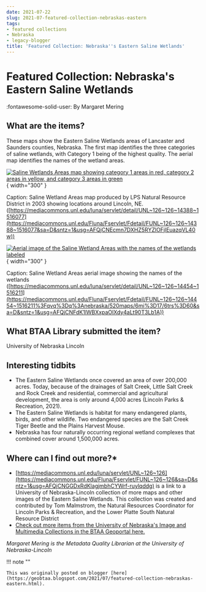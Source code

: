 ```yaml
---
date: 2021-07-22
slug: 2021-07-featured-collection-nebraskas-eastern
tags:
- featured collections
- Nebraska
- legacy-blogger
title: 'Featured Collection: Nebraska''s Eastern Saline Wetlands'
---
```


# Featured Collection: Nebraska's Eastern Saline Wetlands

:fontawesome-solid-user: By Margaret Mering

## What are the items? 

These maps show the Eastern Saline Wetlands areas of Lancaster and Saunders counties, Nebraska. The first map identifies the three categories of saline wetlands, with Category 1 being of the highest quality. The aerial map identifies the names of the wetland areas. 

[![Saline Wetlands Areas map showing category 1 areas in red, category 2 areas in yellow, and category 3 areas in green](https://blogger.googleusercontent.com/img/a/AVvXsEi5n9UmFabv9U5nkyOxyTJuNUofdBxYGjfJgZnmTtLU4ou2Ms6Wl4CmMegxB_UTYHezz3Cgz9GatFMD5Jt0Mi3b_u2_oKZxW7T2F8QhhPxpIPBGMIvR5mPiLhc7TiaGvJVePX8mOjiOGZdx1Jt-ligs109DP1EHchWZo6GG1XjkkixqrZvQF-rmjOJeiA=w862-h1117)](https://blogger.googleusercontent.com/img/a/AVvXsEi5n9UmFabv9U5nkyOxyTJuNUofdBxYGjfJgZnmTtLU4ou2Ms6Wl4CmMegxB_UTYHezz3Cgz9GatFMD5Jt0Mi3b_u2_oKZxW7T2F8QhhPxpIPBGMIvR5mPiLhc7TiaGvJVePX8mOjiOGZdx1Jt-ligs109DP1EHchWZo6GG1XjkkixqrZvQF-rmjOJeiA=s1584){ width="300" }

Caption: Saline Wetland Areas map produced by LPS Natural Resource District in 2003 showing locations around Lincoln, NE. ([https://mediacommons.unl.edu/luna/servlet/detail/UNL~126~126~14388~1516077](https://mediacommons.unl.edu/Fluna/Fservlet/Fdetail/FUNL~126~126~14388~1516077&sa=D&sntz=1&usg=AFQjCNEcmn7DXHZ5RYZlOFjlEuazqVL40w)) 

[![Aerial image of the Saline Wetland Areas with the names <!-- more --> of the wetlands labeled](https://blogger.googleusercontent.com/img/a/AVvXsEhwpj2PhNLfKIs-JagUBv_I9J7Ao_qiYZ3-lmXFUMZPTohXFtMoISaYk7E9f0HmzHrs2W02Sn3aTNt6prc7q_m2OLz1G0GdxoIjLxdUWYOLYLtzNs6fPXbVaj0U5ZiBNA3Ltc6GPu9sgxBQqZ67qr8mwAvrt-jP7QtGGgvghcbcFep4tgEbGSWo2qDtJw=w838-h1085)](https://blogger.googleusercontent.com/img/a/AVvXsEhwpj2PhNLfKIs-JagUBv_I9J7Ao_qiYZ3-lmXFUMZPTohXFtMoISaYk7E9f0HmzHrs2W02Sn3aTNt6prc7q_m2OLz1G0GdxoIjLxdUWYOLYLtzNs6fPXbVaj0U5ZiBNA3Ltc6GPu9sgxBQqZ67qr8mwAvrt-jP7QtGGgvghcbcFep4tgEbGSWo2qDtJw=s1584){ width="300" }

Caption: Saline Wetland Areas aerial image showing the names of the wetlands ([https://mediacommons.unl.edu/luna/servlet/detail/UNL~126~126~14454~1516211](https://mediacommons.unl.edu/Fluna/Fservlet/Fdetail/FUNL~126~126~14454~1516211%3Fqvq%3Dq%3Anebraska/520maps/6mi%3D17/6trs%3D60&sa=D&sntz=1&usg=AFQjCNFdK1lWBXxpaOlXdy4aLt90T3Lb1A))

## What BTAA Library submitted the item? 

University of Nebraska Lincoln 

## Interesting tidbits

* The Eastern Saline Wetlands once covered an area of over 200,000 acres. Today, because of the drainages of Salt Creek, Little Salt Creek and Rock Creek and residential, commercial and agricultural development, the area is only around 4,000 acres (Lincoln Parks & Recreation, 2021).
* The Eastern Saline Wetlands is habitat for many endangered plants, birds, and other wildlife. Two endangered species are the Salt Creek Tiger Beetle and the Plains Harvest Mouse.
* Nebraska has four naturally occurring regional wetland complexes that combined cover around 1,500,000 acres. 
 
## Where can I find out more?*

* [https://mediacommons.unl.edu/luna/servlet/UNL~126~126](https://mediacommons.unl.edu/Fluna/Fservlet/FUNL~126~126&sa=D&sntz=1&usg=AFQjCNGGDxRdKlagjmbhCYWrf-ruylqddg) is a link to a University of Nebraska-Lincoln collection of more maps and other images of the Eastern Saline Wetlands. This collection was created and contributed by Tom Malmstrom, the Natural Resources Coordinator for Lincoln Parks & Recreation, and the Lower Platte South Natural Resource District 
* [Check out more items from the University of Nebraska's Image and Multimedia Collections in the BTAA Geoportal here.](https://geo.btaa.org/catalog%3Ff/55Bpcdm_memberOf_sm/55D/55B/55D%3D13d-02&sa=D&sntz=1&usg=AFQjCNFwR7mr0YlXe6rpsbNqKFAi5j9O8A)

*Margaret Mering is the Metadata Quality Librarian at the University of Nebraska-Lincoln*

!!! note ""

	This was originally posted on blogger [here](https://geobtaa.blogspot.com/2021/07/featured-collection-nebraskas-eastern.html).

